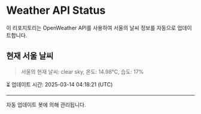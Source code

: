 
# Weather API Status

이 리포지토리는 OpenWeather API를 사용하여 서울의 날씨 정보를 자동으로 업데이트합니다.

## 현재 서울 날씨
> 서울의 현재 날씨: clear sky, 온도: 14.98°C, 습도: 17%

⏳ 업데이트 시간: 2025-03-14 04:18:21 (UTC)

---
자동 업데이트 봇에 의해 관리됩니다.
